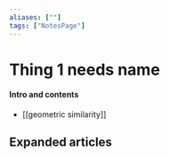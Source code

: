 ```yaml
---
aliases: [""]
tags: ["NotesPage"]
---
```


# Thing 1 needs name

#### Intro and contents
- [[geometric similarity]]


## Expanded articles

